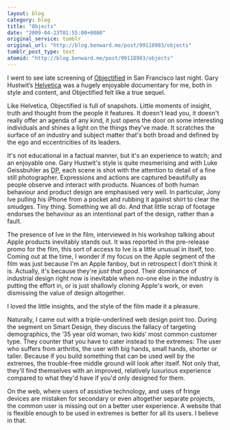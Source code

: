 ```yaml
---
layout: blog
category: blog
title: "Objects"
date: "2009-04-23T01:55:00+0000"
original_service: tumblr
original_url: "http://blog.benward.me/post/99118983/objects"
tumblr_post_type: text
atomid: "http://blog.benward.me/post/99118983/objects"
---
```

I went to see late screening of [Objectified](http://www.objectifiedfilm.com/) in San Francisco last night. Gary Hustwit’s [Helvetica](http://helveticafilm.com) was a hugely enjoyable documentary for me, both in style and content, and Objectified felt like a true sequel.

Like Helvetica, Objectified is full of snapshots. Little moments of insight, truth and thought from the people it features. It doesn't lead you, it doesn't really offer an agenda of any kind, it just opens the door on some interesting individuals and shines a light on the things they've made. It scratches the surface of an industry and subject matter that's both broad and defined by the ego and eccentricities of its leaders.

It's not educational in a factual manner, but it's an experience to watch; and an enjoyable one. Gary Hustwit's style is quite mesmerising and with Luke Geissbuhler as <abbr title='Directory of Photography'>DP</abbr>, each scene is shot with the attention to detail of a fine still photographer. Expressions and actions are captured beautifully as people observe and interact with products. Nuances of both human behaviour and product  design are emphasised very well. In particular, Jony Ive pulling his iPhone from a pocket and rubbing it against shirt to clear the smudges. Tiny thing. Something we all do. And that little scrap of footage endorses the behaviour as an intentional part of the design, rather than a fault.

The presence of Ive in the film, interviewed in his workshop talking about Apple products inevitably stands out. It was reported in the pre-release promo for the film, this sort of access to Ive is a little unusual in itself, too. Coming out at the time, I wonder if my focus on the Apple segment of the film was just because I'm an Apple fanboy, but in retrospect I don't think it is. Actually, it's because they're _just that good_. Their dominance of industrial design right now is inevitable when no-one else in the industry is putting the effort in, or is just shallowly cloning Apple's work, or even dismissing the value of design altogether.

I loved the little insights, and the style of the film made it a pleasure.

Naturally, I came out with a triple-underlined web design point too. During the segment on Smart Design, they discuss the fallacy of targeting demographics, the ‘35 year old woman, two kids’ most common customer type. They counter that you have to cater instead to the extremes: The user who suffers from arthritis, the user with big hands, small hands, shorter or taller. Because if you build something that can be used well by the extremes, the trouble-free middle ground will look after itself. Not only that, they'll find themselves with an improved, relatively luxurious experience compared to what they'd have if you'd only designed for them.

On the web, where users of assistive technology, and uses of fringe devices are mistaken for secondary or even altogether separate projects, the common user is missing out on a better user experience. A website that is flexible enough to be used in extremes is better for all its users. I believe in that.